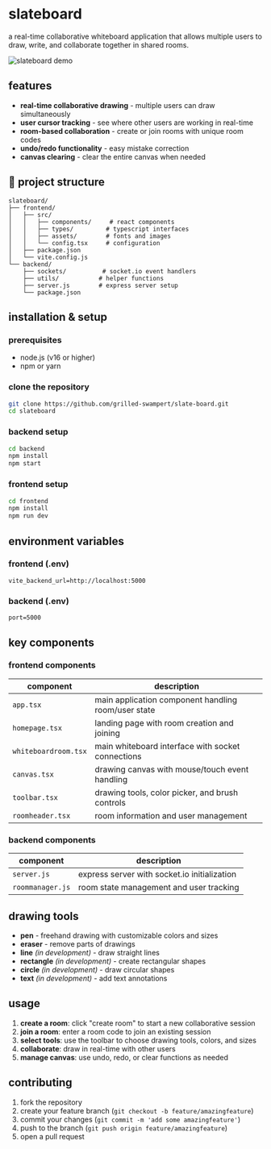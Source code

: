 # slateboard 

a real-time collaborative whiteboard application that allows multiple users to draw, write, and collaborate together in shared rooms.

![slateboard demo](https://via.placeholder.com/800x400/1a1a2e/ffffff?text=slateboard+demo)

## features

- **real-time collaborative drawing** - multiple users can draw simultaneously
- **user cursor tracking** - see where other users are working in real-time
- **room-based collaboration** - create or join rooms with unique room codes
- **undo/redo functionality** - easy mistake correction
- **canvas clearing** - clear the entire canvas when needed

## 📁 project structure

```
slateboard/
├── frontend/
│   ├── src/
│   │   ├── components/     # react components
│   │   ├── types/         # typescript interfaces
│   │   ├── assets/        # fonts and images
│   │   └── config.tsx     # configuration
│   ├── package.json
│   └── vite.config.js
└── backend/
    ├── sockets/          # socket.io event handlers
    ├── utils/           # helper functions
    ├── server.js        # express server setup
    └── package.json
```

## installation & setup

### prerequisites
- node.js (v16 or higher)
- npm or yarn

### clone the repository
```bash
git clone https://github.com/grilled-swampert/slate-board.git
cd slateboard
```

### backend setup
```bash
cd backend
npm install
npm start
```

### frontend setup
```bash
cd frontend
npm install
npm run dev
```

## environment variables

### frontend (.env)
```env
vite_backend_url=http://localhost:5000
```

### backend (.env)
```env
port=5000
```

## key components

### frontend components

| component | description |
|-----------|-------------|
| `app.tsx` | main application component handling room/user state |
| `homepage.tsx` | landing page with room creation and joining |
| `whiteboardroom.tsx` | main whiteboard interface with socket connections |
| `canvas.tsx` | drawing canvas with mouse/touch event handling |
| `toolbar.tsx` | drawing tools, color picker, and brush controls |
| `roomheader.tsx` | room information and user management |

### backend components

| component | description |
|-----------|-------------|
| `server.js` | express server with socket.io initialization |
| `roommanager.js` | room state management and user tracking |


## drawing tools

- **pen** - freehand drawing with customizable colors and sizes
- **eraser** - remove parts of drawings
- **line** *(in development)* - draw straight lines  
- **rectangle** *(in development)* - create rectangular shapes  
- **circle** *(in development)* - draw circular shapes  
- **text** *(in development)* - add text annotations


## usage

1. **create a room**: click "create room" to start a new collaborative session
2. **join a room**: enter a room code to join an existing session
3. **select tools**: use the toolbar to choose drawing tools, colors, and sizes
4. **collaborate**: draw in real-time with other users
5. **manage canvas**: use undo, redo, or clear functions as needed

## contributing

1. fork the repository
2. create your feature branch (`git checkout -b feature/amazingfeature`)
3. commit your changes (`git commit -m 'add some amazingfeature'`)
4. push to the branch (`git push origin feature/amazingfeature`)
5. open a pull request
